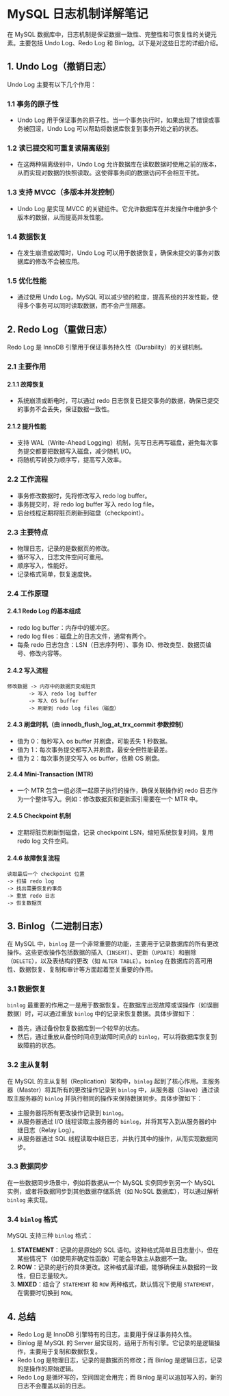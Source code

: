 # MySQL 日志机制详解笔记

在 MySQL 数据库中，日志机制是保证数据一致性、完整性和可恢复性的关键元素。主要包括 Undo Log、Redo Log 和 Binlog。以下是对这些日志的详细介绍。

## 1. Undo Log（撤销日志）

Undo Log 主要有以下几个作用：

### 1.1 事务的原子性
- Undo Log 用于保证事务的原子性。当一个事务执行时，如果出现了错误或事务被回滚，Undo Log 可以帮助将数据库恢复到事务开始之前的状态。

### 1.2 读已提交和可重复读隔离级别
- 在这两种隔离级别中，Undo Log 允许数据库在读取数据时使用之前的版本，从而实现对数据的快照读取。这使得事务间的数据访问不会相互干扰。

### 1.3 支持 MVCC（多版本并发控制）
- Undo Log 是实现 MVCC 的关键组件。它允许数据库在并发操作中维护多个版本的数据，从而提高并发性能。

### 1.4 数据恢复
- 在发生崩溃或故障时，Undo Log 可以用于数据恢复，确保未提交的事务对数据库的修改不会被应用。

### 1.5 优化性能
- 通过使用 Undo Log，MySQL 可以减少锁的粒度，提高系统的并发性能，使得多个事务可以同时读取数据，而不会产生阻塞。

## 2. Redo Log（重做日志）

Redo Log 是 InnoDB 引擎用于保证事务持久性（Durability）的关键机制。

### 2.1 主要作用

#### 2.1.1 故障恢复
- 系统崩溃或断电时，可以通过 redo 日志恢复已提交事务的数据，确保已提交的事务不会丢失，保证数据一致性。

#### 2.1.2 提升性能
- 支持 WAL（Write-Ahead Logging）机制，先写日志再写磁盘，避免每次事务提交都要把数据写入磁盘，减少随机 I/O。
- 将随机写转换为顺序写，提高写入效率。

### 2.2 工作流程
- 事务修改数据时，先将修改写入 redo log buffer。
- 事务提交时，将 redo log buffer 写入 redo log file。
- 后台线程定期将脏页刷新到磁盘（checkpoint）。

### 2.3 主要特点
- 物理日志，记录的是数据页的修改。
- 循环写入，日志文件空间可重用。
- 顺序写入，性能好。
- 记录格式简单，恢复速度快。

### 2.4 工作原理

#### 2.4.1 Redo Log 的基本组成
- redo log buffer：内存中的缓冲区。
- redo log files：磁盘上的日志文件，通常有两个。
- 每条 redo 日志包含：LSN（日志序列号）、事务 ID、修改类型、数据页编号、修改内容等。

#### 2.4.2 写入流程
```
修改数据 -> 内存中的数据页变成脏页
       -> 写入 redo log buffer
       -> 写入 OS buffer
       -> 刷新到 redo log files（磁盘）
```

#### 2.4.3 刷盘时机（由 innodb_flush_log_at_trx_commit 参数控制）
- 值为 0：每秒写入 os buffer 并刷盘，可能丢失 1 秒数据。
- 值为 1：每次事务提交都写入并刷盘，最安全但性能最差。
- 值为 2：每次事务提交写入 os buffer，依赖 OS 刷盘。

#### 2.4.4 Mini-Transaction (MTR)
- 一个 MTR 包含一组必须一起原子执行的操作，确保关联操作的 redo 日志作为一个整体写入。例如：修改数据页和更新索引需要在一个 MTR 中。

#### 2.4.5 Checkpoint 机制
- 定期将脏页刷新到磁盘，记录 checkpoint LSN，缩短系统恢复时间，复用 redo log 文件空间。

#### 2.4.6 故障恢复流程
```
读取最后一个 checkpoint 位置
-> 扫描 redo log
-> 找出需要恢复的事务
-> 重放 redo 日志
-> 恢复数据页
```

## 3. Binlog（二进制日志）

在 MySQL 中，`binlog` 是一个非常重要的功能，主要用于记录数据库的所有更改操作。这些更改操作包括数据的插入（`INSERT`）、更新（`UPDATE`）和删除（`DELETE`），以及表结构的更改（如 `ALTER TABLE`）。`binlog` 在数据库的高可用性、数据恢复、复制和审计等方面起着至关重要的作用。

### 3.1 数据恢复
`binlog` 最重要的作用之一是用于数据恢复。在数据库出现故障或误操作（如误删数据）时，可以通过重放 `binlog` 中的记录来恢复数据。具体步骤如下：
- 首先，通过备份恢复数据库到一个较早的状态。
- 然后，通过重放从备份时间点到故障时间点的 `binlog`，可以将数据库恢复到故障前的状态。

### 3.2 主从复制
在 MySQL 的主从复制（Replication）架构中，`binlog` 起到了核心作用。主服务器（Master）将其所有的更改操作记录到 `binlog` 中，从服务器（Slave）通过读取主服务器的 `binlog` 并执行相同的操作来保持数据同步。具体步骤如下：
- 主服务器将所有更改操作记录到 `binlog`。
- 从服务器通过 I/O 线程读取主服务器的 `binlog`，并将其写入到从服务器的中继日志（Relay Log）。
- 从服务器通过 SQL 线程读取中继日志，并执行其中的操作，从而实现数据同步。

### 3.3 数据同步
在一些数据同步场景中，例如将数据从一个 MySQL 实例同步到另一个 MySQL 实例，或者将数据同步到其他数据存储系统（如 NoSQL 数据库），可以通过解析 `binlog` 来实现。

### 3.4 `binlog` 格式
MySQL 支持三种 `binlog` 格式：
1. **STATEMENT**：记录的是原始的 SQL 语句。这种格式简单且日志量小，但在某些情况下（如使用非确定性函数）可能会导致主从数据不一致。
2. **ROW**：记录的是行的具体更改。这种格式最详细，能够确保主从数据的一致性，但日志量较大。
3. **MIXED**：结合了 `STATEMENT` 和 `ROW` 两种格式，默认情况下使用 `STATEMENT`，在需要时切换到 `ROW`。

## 4. 总结
- Redo Log 是 InnoDB 引擎特有的日志，主要用于保证事务持久性。
- Binlog 是 MySQL 的 Server 层实现的，适用于所有引擎。它记录的是逻辑操作，主要用于复制和数据恢复。
- Redo Log 是物理日志，记录的是数据页的修改；而 Binlog 是逻辑日志，记录的是操作的原始逻辑。
- Redo Log 是循环写的，空间固定会用完；而 Binlog 是可以追加写入的，新的日志不会覆盖以前的日志。
